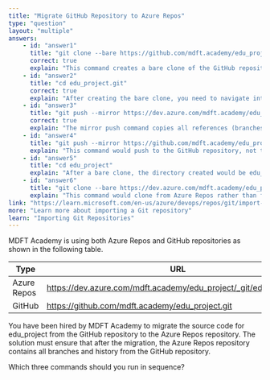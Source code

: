 ```yaml
---
title: "Migrate GitHub Repository to Azure Repos"
type: "question"
layout: "multiple"
answers:
    - id: "answer1"
      title: "git clone --bare https://github.com/mdft.academy/edu_project.git"
      correct: true
      explain: "This command creates a bare clone of the GitHub repository, which contains all the project data without the working files. This is the first step in the migration process."
    - id: "answer2"
      title: "cd edu_project.git"
      correct: true
      explain: "After creating the bare clone, you need to navigate into the cloned repository directory to perform the next step of the migration process."
    - id: "answer3"
      title: "git push --mirror https://dev.azure.com/mdft.academy/edu_project/_git/edu_project.git"
      correct: true
      explain: "The mirror push command copies all references (branches, tags, etc.) from the cloned GitHub repository to the Azure Repos repository, completing the migration process."
    - id: "answer4"
      title: "git push --mirror https://github.com/mdft.academy/edu_project.git"
      explain: "This command would push to the GitHub repository, not to Azure Repos, which contradicts the requirement to migrate from GitHub to Azure Repos."
    - id: "answer5"
      title: "cd edu_project"
      explain: "After a bare clone, the directory created would be edu_project.git, not edu_project, so this would be the wrong directory to change into."
    - id: "answer6"
      title: "git clone --bare https://dev.azure.com/mdft.academy/edu_project/_git/edu_project.git"
      explain: "This command would clone from Azure Repos rather than from GitHub, which is the opposite of the migration direction required."
link: "https://learn.microsoft.com/en-us/azure/devops/repos/git/import-git-repository?view=azure-devops"
more: "Learn more about importing a Git repository"
learn: "Importing Git Repositories"
---
```


MDFT Academy is using both Azure Repos and GitHub repositories as shown in the following table.

| Type         | URL                                           |
|--------------|-----------------------------------------------|
| Azure Repos  | https://dev.azure.com/mdft.academy/edu_project/_git/edu_project.git |
| GitHub       | https://github.com/mdft.academy/edu_project.git       |

You have been hired by MDFT Academy to migrate the source code for edu_project from the GitHub repository to the Azure Repos repository. The solution must ensure that after the migration, the Azure Repos repository contains all branches and history from the GitHub repository.

Which three commands should you run in sequence?
